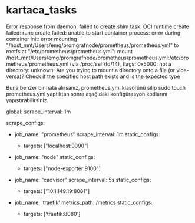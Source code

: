 # kartaca_tasks
Error response from daemon: failed to create shim task: OCI runtime create failed: runc create failed: unable to start container process: error during container init: error mounting "/host_mnt/Users/emg/promgrafnode/prometheus/prometheus.yml" to rootfs at "/etc/prometheus/prometheus.yml": mount /host_mnt/Users/emg/promgrafnode/prometheus/prometheus.yml:/etc/prometheus/prometheus.yml (via /proc/self/fd/14), flags: 0x5000: not a directory: unknown: Are you trying to mount a directory onto a file (or vice-versa)? Check if the specified host path exists and is the expected type

Buna benzer bir hata alırsanız, prometheus.yml klasörünü silip sudo touch prometheus.yml yaptıktan sonra aşağıdaki konfigürasyon kodlarını yapıştırabilirsiniz.


global:
  scrape_interval: 1m

scrape_configs:
  - job_name: "prometheus"
    scrape_interval: 1m
    static_configs:
    - targets: ["localhost:9090"]

  - job_name: "node"
    static_configs:
    - targets: ["node-exporter:9100"]

  - job_name: "cadvisor"
    scrape_interval: 5s
    static_configs:
    - targets: ["10.1.149.19:8081"]

  - job_name: 'traefik'
    metrics_path: /metrics
    static_configs:
    - targets: ['traefik:8080']
